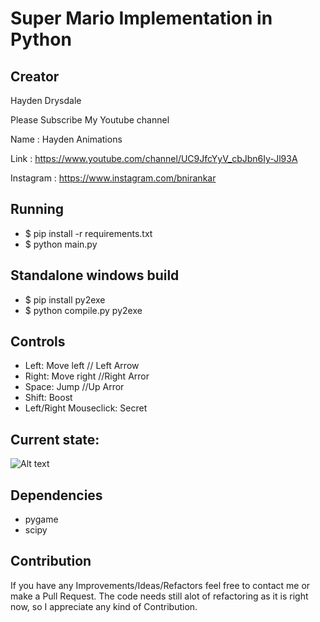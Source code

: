 # Super Mario Implementation in Python

## Creator 

Hayden Drysdale

Please Subscribe My Youtube channel 

Name : Hayden Animations

Link : https://www.youtube.com/channel/UC9JfcYyV_cbJbn6Iy-Jl93A

Instagram : https://www.instagram.com/bnirankar
## Running

* $ pip install -r requirements.txt
* $ python main.py

## Standalone windows build

* $ pip install py2exe
* $ python compile.py py2exe

## Controls

* Left: Move left  // Left Arrow
* Right: Move right  //Right Arror
* Space: Jump       //Up Arror
* Shift: Boost   
* Left/Right Mouseclick: Secret   

## Current state:
![Alt text](img/pics.png "current state")

## Dependencies	
* pygame	
* scipy	

## Contribution

If you have any Improvements/Ideas/Refactors feel free to contact me or make a Pull Request.
The code needs still alot of refactoring as it is right now, so I appreciate any kind of Contribution.

